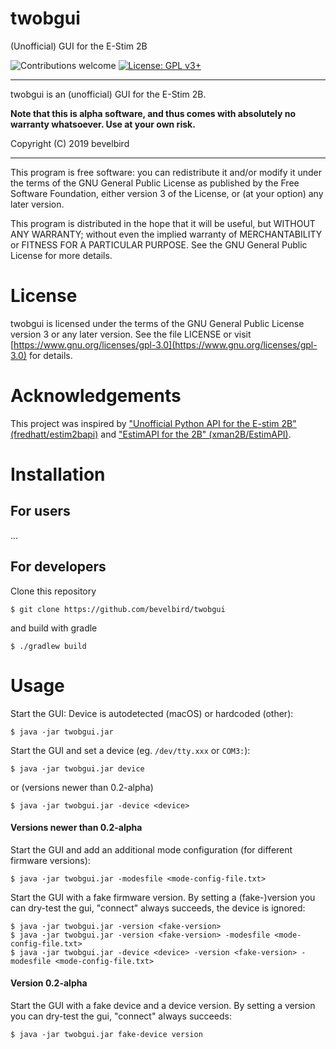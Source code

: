 # twobgui

(Unofficial) GUI for the E-Stim 2B

![Contributions welcome](https://img.shields.io/badge/contributions-welcome-brightgreen.svg)
[![License: GPL v3+](https://img.shields.io/badge/License-GPL%20v3%2B-blue.svg)](https://www.gnu.org/licenses/gpl-3.0) 

---

twobgui is an (unofficial) GUI for the E-Stim 2B.

**Note that this is alpha software, and thus comes with absolutely no warranty whatsoever. Use at your own risk.**

Copyright (C) 2019 bevelbird

---

This program is free software: you can redistribute it and/or modify
it under the terms of the GNU General Public License as published by
the Free Software Foundation, either version 3 of the License, or
(at your option) any later version.

This program is distributed in the hope that it will be useful,
but WITHOUT ANY WARRANTY; without even the implied warranty of
MERCHANTABILITY or FITNESS FOR A PARTICULAR PURPOSE.  See the
GNU General Public License for more details.

# License

twobgui is licensed under the terms of the GNU General Public License version 3 or any later version.
See the file LICENSE or visit [https://www.gnu.org/licenses/gpl-3.0](https://www.gnu.org/licenses/gpl-3.0) for details.

# Acknowledgements

This project was inspired by
["Unofficial Python API for the E-stim 2B" (fredhatt/estim2bapi)](https://github.com/fredhatt/estim2bapi)
and ["EstimAPI for the 2B" (xman2B/EstimAPI)](https://github.com/xman2B/EstimAPI).

# Installation

## For users

...

## For developers

Clone this repository

    $ git clone https://github.com/bevelbird/twobgui

and build with gradle

    $ ./gradlew build

# Usage

Start the GUI: Device is autodetected (macOS) or hardcoded (other):

    $ java -jar twobgui.jar

Start the GUI and set a device (eg. `/dev/tty.xxx` or `COM3:`):

    $ java -jar twobgui.jar device
    
or (versions newer than 0.2-alpha)
    
    $ java -jar twobgui.jar -device <device>

#### Versions newer than 0.2-alpha

Start the GUI and add an additional mode configuration (for different firmware versions):

    $ java -jar twobgui.jar -modesfile <mode-config-file.txt>

Start the GUI with a fake firmware version. By setting a (fake-)version you can dry-test the gui,
"connect" always succeeds, the device is ignored:

    $ java -jar twobgui.jar -version <fake-version>
    $ java -jar twobgui.jar -version <fake-version> -modesfile <mode-config-file.txt>
    $ java -jar twobgui.jar -device <device> -version <fake-version> -modesfile <mode-config-file.txt>

#### Version 0.2-alpha

Start the GUI with a fake device and a device version. By setting a version you can dry-test the gui, "connect" always succeeds:

    $ java -jar twobgui.jar fake-device version
